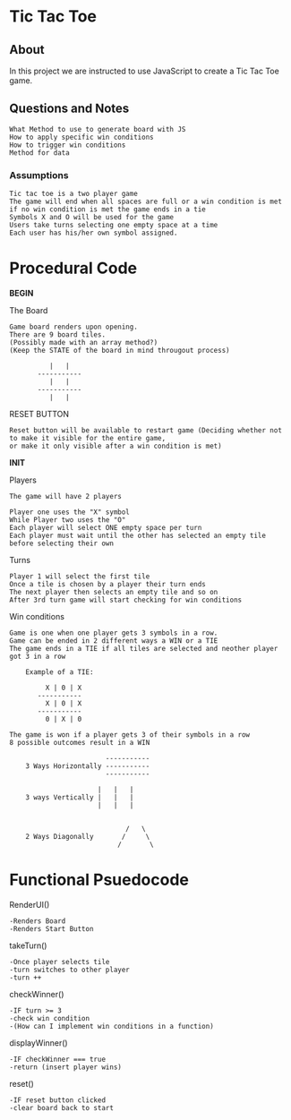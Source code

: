 # Tic Tac Toe #

## About ##

In this project we are instructed to use JavaScript to create a Tic Tac Toe game.

## Questions and Notes ##

    What Method to use to generate board with JS
    How to apply specific win conditions
    How to trigger win conditions
    Method for data

### Assumptions ###

    Tic tac toe is a two player game
    The game will end when all spaces are full or a win condition is met
    if no win condition is met the game ends in a tie
    Symbols X and O will be used for the game
    Users take turns selecting one empty space at a time
    Each user has his/her own symbol assigned.

# Procedural Code #

**BEGIN**

The Board

    Game board renders upon opening.
    There are 9 board tiles.
    (Possibly made with an array method?)
    (Keep the STATE of the board in mind througout process)

              |   | 
           -----------
              |   | 
           -----------
              |   |  

RESET BUTTON

    Reset button will be available to restart game (Deciding whether not to make it visible for the entire game,
    or make it only visible after a win condition is met)

**INIT**

Players

    The game will have 2 players

    Player one uses the "X" symbol
    While Player two uses the "O"
    Each player will select ONE empty space per turn
    Each player must wait until the other has selected an empty tile before selecting their own

Turns

    Player 1 will select the first tile
    Once a tile is chosen by a player their turn ends
    The next player then selects an empty tile and so on
    After 3rd turn game will start checking for win conditions

Win conditions

    Game is one when one player gets 3 symbols in a row.
    Game can be ended in 2 different ways a WIN or a TIE
    The game ends in a TIE if all tiles are selected and neother player got 3 in a row

        Example of a TIE:

             X | 0 | X
           -----------
             X | 0 | X
           -----------
             0 | X | 0

    The game is won if a player gets 3 of their symbols in a row
    8 possible outcomes result in a WIN

                            -----------
        3 Ways Horizontally -----------
                            -----------

                          |   |   |
        3 ways Vertically |   |   |
                          |   |   |


                                 /   \
        2 Ways Diagonally       /     \
                               /       \
        
# Functional Psuedocode #

RenderUI()

    -Renders Board
    -Renders Start Button

takeTurn()

    -Once player selects tile
    -turn switches to other player
    -turn ++

checkWinner()

    -IF turn >= 3
    -check win condition
    -(How can I implement win conditions in a function)

displayWinner()

    -IF checkWinner === true
    -return (insert player wins)

reset()

    -IF reset button clicked
    -clear board back to start
